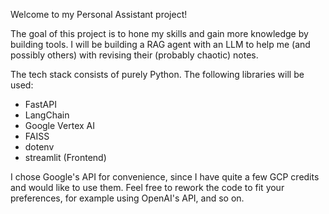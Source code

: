 Welcome to my Personal Assistant project!

The goal of this project is to hone my skills and gain more knowledge by
building tools. I will be building a RAG agent with an LLM to help me (and
possibly others) with revising their (probably chaotic) notes. 

The tech stack consists of purely Python. The following libraries 
will be used: 

- FastAPI
- LangChain
- Google Vertex AI
- FAISS
- dotenv
- streamlit (Frontend)

I chose Google's API for convenience, since I have quite a few GCP credits
and would like to use them. Feel free to rework the code to fit your preferences, 
for example using OpenAI's API, and so on. 

